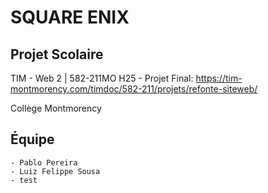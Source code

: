 # SQUARE ENIX

## Projet Scolaire

TIM - Web 2 | 582-211MO H25 - Projet Final: https://tim-montmorency.com/timdoc/582-211/projets/refonte-siteweb/

Collège Montmorency

## Équipe
    - Pablo Pereira
    - Luiz Felippe Sousa
    - test


